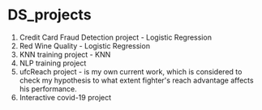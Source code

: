 # DS_projects
1. Credit Card Fraud Detection project - Logistic Regression
2. Red Wine Quality - Logistic Regression 
3. KNN training project - KNN
4. NLP training project
5. ufcReach project - is my own current work, which is considered to check my hypothesis to what extent fighter's reach advantage affects his performance. 
6. Interactive covid-19 project
